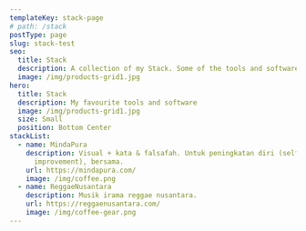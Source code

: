 ```yaml
---
templateKey: stack-page
# path: /stack
postType: page
slug: stack-test
seo:
  title: Stack
  description: A collection of my Stack. Some of the tools and software I use. Inspired by Brian Lovin.
  image: /img/products-grid1.jpg
hero:
  title: Stack
  description: My favourite tools and software
  image: /img/products-grid1.jpg
  size: Small
  position: Bottom Center
stackList:
  - name: MindaPura
    description: Visual + kata & falsafah. Untuk peningkatan diri (self
      improvement), bersama.
    url: https://mindapura.com/
    image: /img/coffee.png
  - name: ReggaeNusantara
    description: Musik irama reggae nusantara.
    url: https://reggaenusantara.com/
    image: /img/coffee-gear.png
---
```

